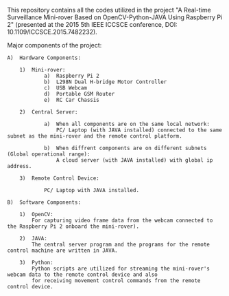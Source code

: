 This repository contains all the codes utilized in the project "A Real-time Surveillance Mini-rover Based on OpenCV-Python-JAVA Using Raspberry Pi 2" (presented at the 2015 5th IEEE ICCSCE conference, DOI: 10.1109/ICCSCE.2015.7482232).

Major components of the project:

	A)	Hardware Components:

		1)	Mini-rover:
				a)	Raspberry Pi 2
				b)	L298N Dual H-bridge Motor Controller
				c)	USB Webcam
				d)	Portable GSM Router
				e)	RC Car Chassis

		2)	Central Server:
			
				a)	When all components are on the same local network:
					PC/ Laptop (with JAVA installed) connected to the same subnet as the mini-rover and the remote control platform.

				b)	When diffrent components are on different subnets (Global operational range):
					A cloud server (with JAVA installed) with global ip address.

		3)	Remote Control Device:

				PC/ Laptop with JAVA installed.

	B)	Software Components:

		1)	OpenCV:
			For capturing video frame data from the webcam connected to the Raspberry Pi 2 onboard the mini-rover).
		
		2)	JAVA:
			The central server program and the programs for the remote control machine are written in JAVA.

		3)	Python:
			Python scripts are utilized for streaming the mini-rover's webcam data to the remote control device and also
			for receiving movement control commands from the remote control device.